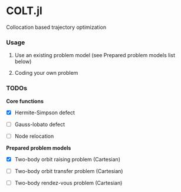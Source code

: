 # COLT.jl

Collocation based trajectory optimization


### Usage

1. Use an existing problem model (see Prepared problem models list below)

2. Coding your own problem



### TODOs

**Core functions**

- [x] Hermite-Simpson defect
- [ ] Gauss-lobato defect
- [ ] Node relocation


**Prepared problem models**

- [x] Two-body orbit raising problem (Cartesian)
- [ ] Two-body orbit transfer problem (Cartesian)
- [ ] Two-body rendez-vous problem (Cartesian)

